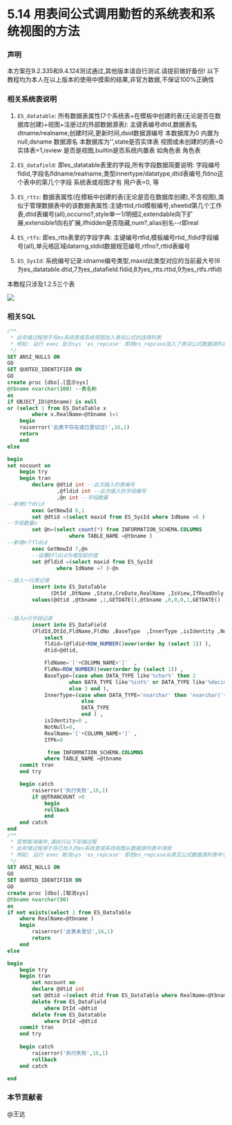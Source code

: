 # 5.14 用表间公式调用勤哲的系统表和系统视图的方法
### 声明
本方案在9.2.335和9.4.124测试通过,其他版本请自行测试.请提前做好备份!
以下教程均为本人在以上版本的使用中摸索的结果,非官方数据,不保证100%正确性

### 相关系统表说明
1. `ES_datatable`: 所有数据表属性(7个系统表+在模板中创建的表(无论是否在数据库创建)+视图+注册过的外部数据源表): 主键表编号dtid,数据表名dtname/realname,创建时间,更新时间,dsid数据源编号 本数据库为0 内置为null,dsname 数据源名 本数据库为'',state是否实体表 视图或未创建的的表=0 实体表=1,isview 是否是视图,builtin是否系统内置表 如角色表 角色表

2. `ES_datafield`: 即es_datatable表里的字段,所有字段数据简要说明: 字段编号fldid,字段名fldname/realname,类型innertype/datatype,dtid表编号,fldno这个表中的第几个字段 系统表或视图才有 用户表=0, 等

3. `ES_rtts`: 数据表属性(在模板中创建的表(无论是否在数据库创建),不含视图),类似于管理数据表中的该数据表属性:主键rttid,rtid模板编号,sheetid第几个工作表,dtid表编号(all),occurno?,style单一1/明细2,extendable向下扩展,extensible1向右扩展,ifhidden是否隐藏,num?,alias别名--r即real

4. `ES_rtfs`: 即es_rtts表里的字段字典: 主键编号rtfid,模板编号rtid,,fldid字段编号(all),单元格区域datarng,stdid数据规范编号,rtfno?,rttid表编号

5. `ES_SysId`: 系统编号记录:idname编号类型,maxid此类型对应的当前最大号(6为es_datatable.dtid,7为es_datafield.fldid,8为es_rtts.rttid,9为es_rtfs.rtfid)

本教程只涉及1.2.5三个表

![](../images/5.14.1.png)

### 相关SQL
```sql
/**
 * 此存储过程用于将es系统表或系统视图加入表间公式的选择列表
 * 例如: 运行 exec 显示sys 'es_repcase' 即把es_repcase加入了表间公式数据源列表
 */
SET ANSI_NULLS ON
GO
SET QUOTED_IDENTIFIER ON
GO
create proc [dbo].[显示sys]
@tbname nvarchar(100) --表名称
as
if OBJECT_ID(@tbname) is null
or (select 1 from ES_DataTable x 
		where x.RealName=@tbname )=1
	begin
	raiserror('此表不存在或已登记过!',16,1)
	return
	end
else

begin
set nocount on
	begin try
	begin tran
		declare @dtid int --此次插入的表编号
				,@fldid int --此次插入的字段编号
				,@n int --字段数量
--新增1个dtid
		exec GetNewId 6,1
		set @dtid =(select maxid from ES_SysId where IdName =6 )
--字段数量n
		set @n=(select count(*) from INFORMATION_SCHEMA.COLUMNS
					where TABLE_NAME =@tbname )
--新增n个fldid
		exec GetNewId 7,@n	
		--设置@fldid为增加前的值	
		set @fldid =(select maxid from ES_SysId 
				where IdName =7 )-@n

--插入一行表记录
		insert into ES_DataTable 
			  (DtId ,DtName ,State,CreDate,RealName ,IsView,IfReadOnly ,IfCanMap ,BuiltIn ,updTime  )
		values(@dtid ,@tbname ,1,GETDATE(),@tbname ,0,0,0,1,GETDATE() )


--插入n行字段记录
		insert into ES_DataField 
		(FldId,DtId,FldName,FldNo ,BaseType  ,InnerType ,isIdentity ,NotNull,RealName,IfPk  )
			select  
			fldid=(@fldid+ROW_NUMBER()over(order by (select 1)) ),
			dtid=@dtid,

			FldName='['+COLUMN_NAME+']'  ,
			FldNo=ROW_NUMBER()over(order by (select 1)) ,
			BaseType=(case when DATA_TYPE like'%char%' then 2
					when DATA_TYPE like'%int%' or DATA_TYPE like'%decimal%' then 1
					else 3 end ),
			InnerType=(case when DATA_TYPE='nvarchar' then 'nvarchar('+cast(CHARACTER_MAXIMUM_LENGTH AS nvarchar)+')'
						else 
						DATA_TYPE 
						end ) ,
			isIdentity=0 ,
			NotNull=0,
			RealName='['+COLUMN_NAME+']' ,
			IfPk=0 

			 from INFORMATION_SCHEMA.COLUMNS
			where TABLE_NAME =@tbname 
	commit tran
	end try

	begin catch
		raiserror('执行失败',16,1)
		if @@TRANCOUNT >0
			begin
			rollback
			end
	end catch
end
/**
 * 若想取消操作,请执行以下存储过程
 * 此存储过程用于将已加入的es系统表或系统视图从数据源列表中清除
 * 例如: 运行 exec 取消sys 'es_repcase' 即把es_repcase从表见公式数据源列表中清除
 */
SET ANSI_NULLS ON
GO
SET QUOTED_IDENTIFIER ON
GO
create proc [dbo].[取消sys]
@tbname nvarchar(50)
as
if not exists(select 1 from ES_DataTable 
	where RealName=@tbname )
	begin
		raiserror('此表未登记',16,1)
		return
	end
else

begin
	begin try
	begin tran
		set nocount on
		declare @dtid int
		set @dtid =(select dtid from ES_DataTable where RealName=@tbname )
		delete from ES_DataField 
			where DtId =@dtid
		delete from ES_Datatable
			where DtId =@dtid 
	commit tran
	end try
		
	begin catch
		raiserror('执行失败',16,1)
		rollback
	end catch

end
```

### 本节贡献者
@王达
